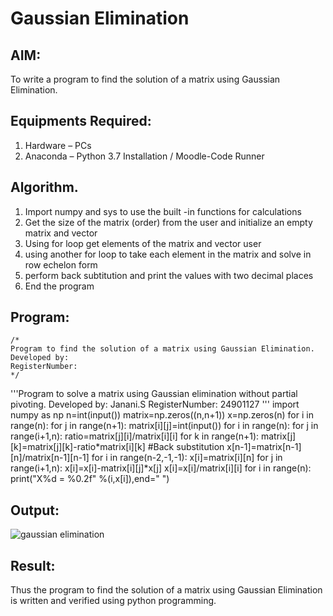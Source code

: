 # Gaussian Elimination

## AIM:
To write a program to find the solution of a matrix using Gaussian Elimination.

## Equipments Required:
1. Hardware – PCs
2. Anaconda – Python 3.7 Installation / Moodle-Code Runner

## Algorithm. 
1. Import numpy and sys to use the built -in functions for calculations
2. Get the size of the matrix (order) from the user and initialize an empty matrix and vector 
3. Using for loop get elements of the matrix and vector user
4. using another for loop to take each element in the matrix and solve in row echelon form 
5. perform back subtitution and print the values with two decimal places
6. End the program


## Program:
```
/*
Program to find the solution of a matrix using Gaussian Elimination.
Developed by: 
RegisterNumber: 
*/
```
'''Program to solve a matrix using Gaussian elimination without partial pivoting.
Developed by: Janani.S
RegisterNumber: 24901127
'''
import numpy as np
n=int(input())
matrix=np.zeros((n,n+1))
x=np.zeros(n)
for i in range(n):
    for j in range(n+1):
        matrix[i][j]=int(input())
for i in range(n):
    for j in range(i+1,n):
        ratio=matrix[j][i]/matrix[i][i]
        for k in range(n+1):
            matrix[j][k]=matrix[j][k]-ratio*matrix[i][k]
#Back substitution
x[n-1]=matrix[n-1][n]/matrix[n-1][n-1]
for i in range(n-2,-1,-1):
    x[i]=matrix[i][n]
    for j in range(i+1,n):
        x[i]=x[i]-matrix[i][j]*x[j]
    x[i]=x[i]/matrix[i][i]
for i in range(n):
    print("X%d = %0.2f" %(i,x[i]),end=" ")


## Output:
![gaussian elimination]()


## Result:
Thus the program to find the solution of a matrix using Gaussian Elimination is written and verified using python programming.

